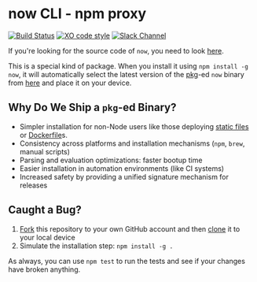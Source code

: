 # now CLI - npm proxy

[![Build Status](https://travis-ci.org/zeit/now-cli-proxy.svg?branch=master)](https://travis-ci.org/zeit/now-cli-proxy)
[![XO code style](https://img.shields.io/badge/code_style-XO-5ed9c7.svg)](https://github.com/sindresorhus/xo)
[![Slack Channel](http://zeit-slackin.now.sh/badge.svg)](https://zeit.chat)

If you're looking for the source code of `now`, you need to look [here](https://github.com/zeit/now-cli).

This is a special kind of package. When you install it using `npm install -g now`, it will automatically select the latest version of the [pkg](https://github.com/zeit/pkg)-ed `now` binary from [here](https://github.com/zeit/now-cli/releases) and place it on your device.

## Why Do We Ship a `pkg`-ed Binary?

- Simpler installation for non-Node users like those deploying [static files](https://zeit.co/blog/unlimited-static) or [Dockerfile](https://zeit.co/blog/now-dockerfile)s.
- Consistency across platforms and installation mechanisms (`npm`, `brew`, manual scripts)
- Parsing and evaluation optimizations: faster bootup time
- Easier installation in automation environments (like CI systems)
- Increased safety by providing a unified signature mechanism for releases

## Caught a Bug?

1. [Fork](https://help.github.com/articles/fork-a-repo/) this repository to your own GitHub account and then [clone](https://help.github.com/articles/cloning-a-repository/) it to your local device
2. Simulate the installation step: `npm install -g .`

As always, you can use `npm test` to run the tests and see if your changes have broken anything.
